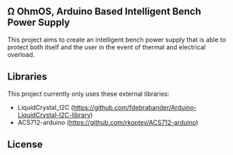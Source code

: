 ## Ω OhmOS, Arduino Based Intelligent Bench Power Supply

This project aims to create an intelligent bench power supply that is able to protect both itself and the user in the event of thermal and electrical overload.

## Libraries

This project currently only uses these external libraries:
* LiquidCrystal_I2C (https://github.com/fdebrabander/Arduino-LiquidCrystal-I2C-library)
* ACS712-arduino (https://github.com/rkoptev/ACS712-arduino)

## License
